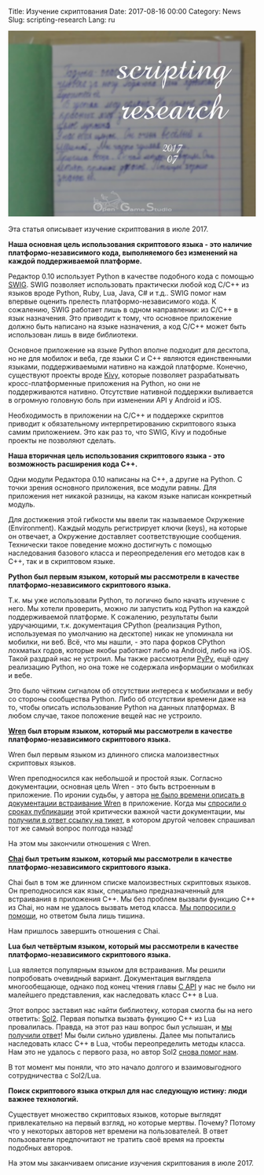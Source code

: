 Title: Изучение скриптования
Date: 2017-08-16 00:00
Category: News
Slug: scripting-research
Lang: ru

![Изучение скриптования](../../images/2017-08-scripting-research.png)

Эта статья описывает изучение скриптования в июле 2017.

**Наша основная цель использования скриптового языка - это наличие платформо-независимого кода, выполняемого без изменений на каждой поддерживаемой платформе.**

Редактор 0.10 использует Python в качестве подобного кода с помощью [SWIG](http://swig.org/). SWIG позволяет использовать практически любой код C/C++ из языков вроде Python, Ruby, Lua, Java, C# и т.д.. SWIG помог нам впервые оценить прелесть платформо-независимого кода. К сожалению, SWIG работает лишь в одном направлении: из C/C++ в язык назначения. Это приводит к тому, что основное приложение должно быть написано на языке назначения, а код C/C++ может быть использован лишь в виде библиотеки.

Основное приложение на языке Python вполне подходит для десктопа, но не для мобилок и веба, где языки C и C++ являются единственными языками, поддерживаемыми нативно на каждой платформе. Конечно, существуют проекты вроде [Kivy](https://kivy.org), которые позволяет разрабатывать кросс-платформенные приложения на Python, но они не поддерживаются нативно. Отсутствие нативной поддержки выливается в огромную головную боль при изменении API у Android и iOS.

Необходимость в приложении на C/C++ и поддержке скриптов приводит к обязательному интерпретированию скриптового языка самим приложением. Это как раз то, что SWIG, Kivy и подобные проекты не позволяют сделать.

**Наша вторичная цель использования скриптового языка - это возможность расширения кода C++.**

Одни модули Редактора 0.10 написаны на C++, а другие на Python. С точки зрения основного приложения, все модули равны. Для приложения нет никакой разницы, на каком языке написан конкретный модуль.

Для достижения этой гибкости мы ввели так называемое Окружение (Environment). Каждый модуль регистрирует ключи (keys), на которые он отвечает, а Окружение доставляет соответствующие сообщения. Технически такое поведение можно достигнуть с помощью наследования базового класса и переопределения его методов как в C++, так и в скриптовом языке.

**Python был первым языком, который мы рассмотрели в качестве платформо-независимого скриптового языка.**

Т.к. мы уже использовали Python, то логично было начать изучение с него. Мы хотели проверить, можно ли запустить код Python на каждой поддерживаемой платформе. К сожалению, результаты были удручающими, т.к. документация CPython (реализация Python, используемая по умолчанию на десктопе) никак не упоминала ни мобилки, ни веб. Всё, что мы нашли, - это пара форков CPython лохматых годов, которые якобы работают либо на Android, либо на iOS. Такой раздрай нас не устроил.
Мы также рассмотрели [PyPy](http://pypy.org), ещё одну реализацию Python, но она тоже не содержала информации о мобилках и вебе.

Это было чётким сигналом об отсутствии интереса к мобилками и вебу со стороны сообщества Python. Либо об отсутствии времени даже на то, чтобы описать использование Python на данных платформах. В любом случае, такое положение вещей нас не устроило.

**[Wren](http://wren.io) был вторым языком, который мы рассмотрели в качестве платформо-независимого скриптового языка.**

Wren был первым языком из длинного списка малоизвестных скриптовых языков.

Wren преподносился как небольшой и простой язык. Согласно документации, основная цель Wren - это быть встроенным в приложение. По иронии судьбы, у автора [не было времени описать в документации встраивание Wren](http://wren.io/embedding-api.html) в приложение. Когда мы [спросили о сроках публикации](https://github.com/munificent/wren/issues/465) этой критически важной части документации, мы [получили в ответ ссылку на тикет](https://github.com/munificent/wren/issues/402), в котором другой человек спрашивал тот же самый вопрос полгода назад!

На этом мы закончили отношения с Wren.

**[Chai](http://chaiscript.com) был третьим языком, который мы рассмотрели в качестве платформо-независимого скриптового языка.**

Chai был в том же длинном списке малоизвестных скриптовых языков. Он преподносился как язык, специально предназначенный для встраивания в приложения C++. Мы без проблем вызвали функцию C++ из Chai, но нам не удалось вызвать метод класса. [Мы попросили о помощи](http://discourse.chaiscript.com/t/cannot-call-a-function-that-accepts-a-string-and-a-vector/334), но ответом была лишь тишина.

Нам пришлось завершить отношения с Chai.

**Lua был четвёртым языком, который мы рассмотрели в качестве платформо-независимого скриптового языка.**

Lua является популярным языком для встраивания. Мы решили попробовать очевидный вариант. Документация выглядела многообещающе, однако под конец чтения главы [C API](https://www.lua.org/pil/24.html) у нас не было ни малейшего представления, как наследовать класс C++ в Lua.

Этот вопрос заставил нас найти библиотеку, которая смогла бы на него ответить: [Sol2](http://sol2.rtfd.io). Первая попытка вызвать функцию C++ из Lua провалилась. Правда, на этот раз наш вопрос был услышан, и [мы получили ответ](https://github.com/ThePhD/sol2/issues/465)! Мы были сильно удивлены.
Далее мы попытались наследовать класс C++ в Lua, чтобы переопределить методы класса. Нам это не удалось с первого раза, но автор Sol2 [снова помог нам](https://github.com/ThePhD/sol2/issues/468).

В тот момент мы поняли, что это начало долгого и взаимовыгодного сотрудничества с Sol2/Lua.

**Поиск скриптового языка открыл для нас следующую истину: люди важнее технологий.**

Существует множество скриптовых языков, которые выглядят привлекательно на первый взгляд, но которые мертвы. Почему? Потому что у некоторых авторов нет времени на пользователей. В ответ пользователи предпочитают не тратить своё время на проекты подобных авторов.

На этом мы заканчиваем описание изучения скриптования в июле 2017.

